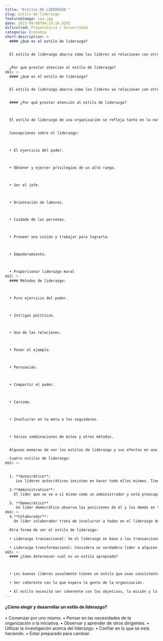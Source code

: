 ```yaml
---
title: "Estilos DE LIDERAZGO "
slug: estilo-de-liderazgo
featuredimage: caa.jpg
date: 2023-09-08T04:19:14.939Z
dificultad: Preparatoria / Universidad
categoria: Economia
short-description: >-
  #### ¿Qué es el estilo de liderazgo?


  El estilo de liderazgo abarca cómo los líderes se relacionan con otros dentro y fuera de la organización, cómo se ven a sí mismos y a su puesto y-en gran medida-si tienen o no, éxito en su rol.


  ¿Por qué prestar atención al estilo de liderazgo?
mk1: >-
  #### ¿Qué es el estilo de liderazgo?


  El estilo de liderazgo abarca cómo los líderes se relacionan con otros dentro y fuera de la organización, cómo se ven a sí mismos y a su puesto y-en gran medida-si tienen o no, éxito en su rol.


  #### ¿Por qué prestar atención al estilo de liderazgo?



  El estilo de liderazgo de una organización se refleja tanto en la naturaleza de la organización como en sus relaciones con la comunidad.


  Concepciones sobre el liderazgo:



  •	El ejercicio del poder.



  •	Obtener y ejercer privilegios de un alto rango.



  •	Ser el jefe.



  •	Orientación de labores.



  •	Cuidado de las personas.



  •	Proveer una visión y trabajar para lograrla.



  •	Empoderamiento.



  •	Proporcionar liderazgo moral
mk2: >-
  #### Métodos de liderazgo:



  •	Puro ejercicio del poder.



  •	Intrigas políticas.



  •	Uso de las relaciones.



  •	Poner el ejemplo.



  •	Persuasión.



  •	Compartir el poder.



  •	Carisma.



  •	Involucrar en la meta a los seguidores.



  •	Varias combinaciones de éstos y otros métodos.


  Algunas maneras de ver los estilos de liderazgo y sus efectos en una organización

  Cuatro estilos de liderazgo:
mk3: >-
  

  1. **Autocrático**:
     Los líderes autocráticos insisten en hacer todo ellos mismos. Tienen todo el poder, toman todas las decisiones y no suelen decir a nadie lo que está haciendo.

  2.**Administrativo**:
  	El líder que se ve a sí mismo como un administrador y está preocupado principalmente por el funcionamiento de la organización.

  3. **Democrático**
     Un líder democrático observa las posiciones de él y los demás en términos de responsabilidades en vez de estatus, y con frecuencia consulta a otros antes de la toma decisiones.
mk4: >-
  4.**Colaborador**:
  	Un líder colaborador trata de involucrar a todos en el liderazgo de la organización, iniciando debates, señalando problemas y supervisando la organización como un todo.

  Otra forma de ver el estilo de liderazgo:

  •	Liderazgo transaccional: Ve el liderazgo en base a las transacciones entre el líder y los seguidores. 

  •	Liderazgo transformacional: Considera un verdadero líder a alguien que puede condensar los valores, esperanzas y necesidades de los seguidores en una visión.
mk5: >-
  #### ¿Cómo determinar cuál es un estilo apropiado?



  •	Los buenos líderes usualmente tienen un estilo que usan consistentemente la mayoría del tiempo, pero no son rígidos. Cambian si es necesario para lidiar con cualquier cosa que surja.

  •	Ser coherente con lo que espera la gente de la organización.

  •	El estilo necesita ser coherente con los objetivos, la misión y la filosofía de la organización.
---
```

#### ¿Cómo elegir y desarrollar un estilo de liderazgo?

•	Comenzar por uno mismo.
•	Pensar en las necesidades de la organización o la iniciativa.
•	Observar y aprender de otros dirigentes.
•	Utilizar la investigación acerca del liderazgo.
•	Confiar en lo que se está haciendo.
•	Estar preparado para cambiar.